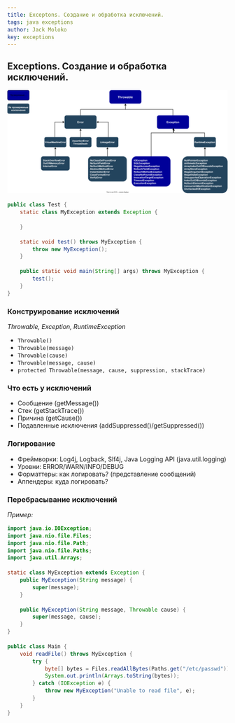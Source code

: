 ```yaml
---
title: Exceptons. Создание и обработка исключений.
tags: java exceptions
author: Jack Moloko
key: exceptions
---
```


## Exceptions. Создание и обработка исключений.

<!--more-->

![Image](/images/Exception.drawio.svg)

```java
public class Test {
    static class MyException extends Exception {
        
    }

    static void test() throws MyException {
        throw new MyException();
    }

    public static void main(String[] args) throws MyException {
        test();
    }
}
```
### Конструирование исключений

_Throwable, Exception, RuntimeException_
* `Throwable()`
* `Throwable(message)`
* `Throwable(cause)`
* `Throwable(message, cause)`
* `protected Throwable(message, cause, suppression, stackTrace)`

### Что есть у исключений
* Сообщение (getMessage())
* Стек (getStackTrace())
* Причина (getCause())
* Подавленные исключения (addSuppressed()/getSuppressed())

### Логирование
* Фреймворки: Log4j, Logback, Slf4j, Java Logging API (java.util.logging)
* Уровни: ERROR/WARN/INFO/DEBUG
* Форматтеры: как логировать? (представление сообщений)
* Аппендеры: куда логировать?

### Перебрасывание исключений

_Пример:_

```java
import java.io.IOException;
import java.nio.file.Files;
import java.nio.file.Path;
import java.nio.file.Paths;
import java.util.Arrays;

static class MyException extends Exception {
    public MyException(String message) {
        super(message);
    }

    public MyException(String message, Throwable cause) {
        super(message, cause);
    }
}

public class Main {
    void readFile() throws MyException {
        try {
            byte[] bytes = Files.readAllBytes(Paths.get("/etc/passwd"));
            System.out.println(Arrays.toString(bytes));
        } catch (IOException e) {
            throw new MyException("Unable to read file", e);
        }
    }
}
```

